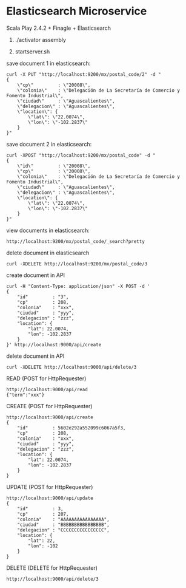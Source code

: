 Elasticsearch Microservice
=================================

Scala Play 2.4.2 + Finagle +  Elasticsearch 


1) ./activator assembly


2) startserver.sh

save document 1 in elasticsearch:

```
curl -X PUT "http://localhost:9200/mx/postal_code/2" -d "
{
    \"cp\"         : \"20008\",
    \"colonia\"    : \"Delegación de La Secretaría de Comercio y Fomento Industrial\",
    \"ciudad\"     : \"Aguascalientes\",
    \"delegacion\" : \"Aguascalientes\",
    \"location\": {
        \"lat\": \"22.0074\",
        \"lon\": \"-102.2837\"
    }
}"
```

save document 2 in elasticsearch:

```
curl -XPOST "http://localhost:9200/mx/postal_code" -d "
{
	\"id\"         : \"20008\",
    \"cp\"         : \"20008\",
    \"colonia\"    : \"Delegación de La Secretaría de Comercio y Fomento Industrial\",
    \"ciudad\"     : \"Aguascalientes\",
    \"delegacion\" : \"Aguascalientes\",
    \"location\": {
        \"lat\": \"22.0074\",
        \"lon\": \"-102.2837\"
    }
}"
```

view documents in elasticsearch:

```
http://localhost:9200/mx/postal_code/_search?pretty
```

delete document in elasticsearch

```
curl -XDELETE http://localhost:9200/mx/postal_code/3
```

create document in API

```
curl -H "Content-Type: application/json" -X POST -d '
{
    "id"         : "3",
    "cp"         : 208,
    "colonia"    : "xxx",
    "ciudad"     : "yyy",
    "delegacion" : "zzz",
    "location": {
        "lat": 22.0074,
        "lon": -102.2837
    }
}' http://localhost:9000/api/create
```

delete document in API

```
curl -XDELETE http://localhost:9000/api/delete/3
```



READ
(POST for HttpRequester)
```
http://localhost:9000/api/read
{"term":"xxx"}
```

CREATE
(POST for HttpRequester)
```
http://localhost:9000/api/create
{
    "id"         : 5602e292a552099c6067a5f3,
    "cp"         : 208,
    "colonia"    : "xxx",
    "ciudad"     : "yyy",
    "delegacion" : "zzz",
    "location": {
        "lat": 22.0074,
        "lon": -102.2837
    }
}
```


UPDATE
(POST for HttpRequester)
```
http://localhost:9000/api/update
{
    "id"         : 3,
    "cp"         : 207,
    "colonia"    : "AAAAAAAAAAAAAAAA",
    "ciudad"     : "BBBBBBBBBBBBBBBB",
    "delegacion" : "CCCCCCCCCCCCCCCC",
    "location": {
        "lat": 22,
        "lon": -102
    }
}
```

DELETE
(DELETE for HttpRequester)
```
http://localhost:9000/api/delete/3
```
